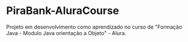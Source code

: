 # PiraBank-AluraCourse
Projeto em desenvolvimento como aprendizado no curso de "Formação Java - Modulo Java orientação a Objeto" - Alura.
